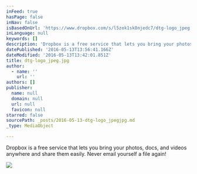```yaml
---
inFeed: true
hasPage: false
inNav: false
isBasedOnUrl: 'https://www.dropbox.com/s/l5zok1sk8njedc7/dtg-logo_jpeg.jpg?dl=0'
inLanguage: null
keywords: []
description: 'Dropbox is a free service that lets you bring your photos, docs, and videos anywhere and share them easily. Never email yourself a file again!'
datePublished: '2016-05-13T13:56:41.166Z'
dateModified: '2016-05-13T13:42:01.851Z'
title: dtg-logo_jpeg.jpg
author:
  - name: ''
    url: ''
authors: []
publisher:
  name: null
  domain: null
  url: null
  favicon: null
starred: false
sourcePath: _posts/2016-05-13-dtg-logo_jpegjpg.md
_type: MediaObject

---
```

<article style=""><p>Dropbox is a free service that lets you bring your photos, docs, and videos anywhere and share them easily. Never email yourself a file again!</p><img src="https://s3-us-west-2.amazonaws.com/the-grid-img/p/8b9b0451df5b88fd3f9150220dbdbbb496601bb2.jpg" /></article>